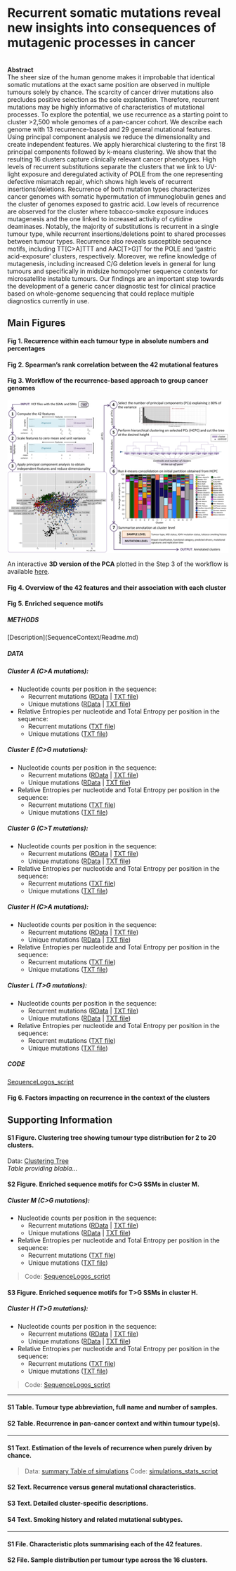 # Recurrent somatic mutations reveal new insights into consequences of mutagenic processes in cancer
<BR>
<B>Abstract</B><BR>
The sheer size of the human genome makes it improbable that identical somatic mutations at the exact same position are observed in multiple tumours solely by chance. The scarcity of cancer driver mutations also precludes positive selection as the sole explanation. Therefore, recurrent mutations may be highly informative of characteristics of mutational processes. To explore the potential, we use recurrence as a starting point to cluster >2,500 whole genomes of a pan-cancer cohort. We describe each genome with 13 recurrence-based and 29 general mutational features. Using principal component analysis we reduce the dimensionality and create independent features. We apply hierarchical clustering to the first 18 principal components followed by k-means clustering. We show that the resulting 16 clusters capture clinically relevant cancer phenotypes. High levels of recurrent substitutions separate the clusters that we link to UV-light exposure and deregulated activity of POLE from the one representing defective mismatch repair, which shows high levels of recurrent insertions/deletions. Recurrence of both mutation types characterizes cancer genomes with somatic hypermutation of immunoglobulin genes and the cluster of genomes exposed to gastric acid. Low levels of recurrence are observed for the cluster where tobacco-smoke exposure induces mutagenesis and the one linked to increased activity of cytidine deaminases. Notably, the majority of substitutions is recurrent in a single tumour type, while recurrent insertions/deletions point to shared processes between tumour types. Recurrence also reveals susceptible sequence motifs, including TT[C>A]TTT and AAC[T>G]T for the POLE and ‘gastric acid-exposure’ clusters, respectively. Moreover, we refine knowledge of mutagenesis, including increased C/G deletion levels in general for lung tumours and specifically in midsize homopolymer sequence contexts for microsatellite instable tumours. Our findings are an important step towards the development of a generic cancer diagnostic test for clinical practice based on whole-genome sequencing that could replace multiple diagnostics currently in use.



<h2>Main Figures</h2>

<h4>Fig 1. Recurrence within each tumour type in absolute numbers and percentages</h4>

<h4>Fig 2. Spearman’s rank correlation between the 42 mutational features</h4>

<h4>Fig 3. Workflow of the recurrence-based approach to group cancer genomes</h4>

![alt text](Clustering/Fig3.png)

<p>An interactive <strong>3D version of the PCA</strong> plotted in the Step 3 of the workflow is available <a href="https://plot.ly/~andieguez/1/#/">here</a>.</p>


<h4>Fig 4. Overview of the 42 features and their association with each cluster</h4>

<h4>Fig 5. Enriched sequence motifs</h4> 

<h5>METHODS</h5> 
[Description](SequenceContext/Readme.md)

<h5>DATA</h5> 

<h5>Cluster A (C>A mutations):</h5>

* Nucleotide counts per position in the sequence:<br> 
    * Recurrent mutations ([RData](SequenceContext/Data/Counts/SeqContext_counts_cluster_A_rec_C_A_21positions.RData) | [TXT file](SequenceContext/Data/Counts/SeqContext_counts_cluster_A_rec_C_A_21positions.txt))<br>
    * Unique mutations ([RData](SequenceContext/Data/Counts/SeqContext_counts_cluster_A_unique_C_A_21positions.RData) | [TXT file](SequenceContext/Data/Counts/SeqContext_counts_cluster_A_unique_C_A_21positions.txt))<br>
* Relative Entropies per nucleotide and Total Entropy per position in the sequence:<br>
    * Recurrent mutations ([TXT file](SequenceContext/Data/Entropies/SeqContext_RelativeEntropies_and_total_cluster_A_rec_C_A_21positions.txt))<br>
    * Unique mutations ([TXT file](SequenceContext/Data/Entropies/SeqContext_RelativeEntropies_and_total_cluster_A_unique_C_A_21positions.txt))<br>

<h5>Cluster E (C>G mutations):</h5>

* Nucleotide counts per position in the sequence:<br> 
    * Recurrent mutations ([RData](example_script.R) | [TXT file](example_script.R))<br>
    * Unique mutations ([RData](example_script.R) | [TXT file](example_script.R))<br>
* Relative Entropies per nucleotide and Total Entropy per position in the sequence:<br>
    * Recurrent mutations ([TXT file](example_script.R))<br>
    * Unique mutations ([TXT file](example_script.R))<br>
    
<h5>Cluster G (C>T mutations):</h5>

* Nucleotide counts per position in the sequence:<br> 
    * Recurrent mutations ([RData](example_script.R) | [TXT file](example_script.R))<br>
    * Unique mutations ([RData](example_script.R) | [TXT file](example_script.R))<br>
* Relative Entropies per nucleotide and Total Entropy per position in the sequence:<br>
    * Recurrent mutations ([TXT file](example_script.R))<br>
    * Unique mutations ([TXT file](example_script.R))<br>
    
<h5>Cluster H (C>A mutations):</h5>

* Nucleotide counts per position in the sequence:<br> 
    * Recurrent mutations ([RData](example_script.R) | [TXT file](example_script.R))<br>
    * Unique mutations ([RData](example_script.R) | [TXT file](example_script.R))<br>
* Relative Entropies per nucleotide and Total Entropy per position in the sequence:<br>
    * Recurrent mutations ([TXT file](example_script.R))<br>
    * Unique mutations ([TXT file](example_script.R))<br>

<h5>Cluster L (T>G mutations):</h5>

* Nucleotide counts per position in the sequence:<br> 
    * Recurrent mutations ([RData](example_script.R) | [TXT file](example_script.R))<br>
    * Unique mutations ([RData](example_script.R) | [TXT file](example_script.R))<br>
* Relative Entropies per nucleotide and Total Entropy per position in the sequence:<br>
    * Recurrent mutations ([TXT file](example_script.R))<br>
    * Unique mutations ([TXT file](example_script.R))<br>


<h5>CODE</h5> 

[SequenceLogos_script](example_script.R)


<h4>Fig 6. Factors impacting on recurrence in the context of the clusters</h4> 


<h2>Supporting Information</h2>

<h4>S1 Figure. Clustering tree showing tumour type distribution for 2 to 20 clusters.</h4>

Data: [Clustering Tree](example_script.R)<br>
*Table providing blabla...*


<h4>S2 Figure. Enriched sequence motifs for C>G SSMs in cluster M.</h4>

<h5>Cluster M (C>G mutations):</h5>

* Nucleotide counts per position in the sequence:<br> 
    * Recurrent mutations ([RData](example_script.R) | [TXT file](example_script.R))<br>
    * Unique mutations ([RData](example_script.R) | [TXT file](example_script.R))<br>
* Relative Entropies per nucleotide and Total Entropy per position in the sequence:<br>
    * Recurrent mutations ([TXT file](example_script.R))<br>
    * Unique mutations ([TXT file](example_script.R))<br>

>Code: [SequenceLogos_script](example_script.R)


<h4>S3 Figure. Enriched sequence motifs for T>G SSMs in cluster H.</h4>

<h5>Cluster H (T>G mutations):</h5>

* Nucleotide counts per position in the sequence:<br> 
    * Recurrent mutations ([RData](example_script.R) | [TXT file](example_script.R))<br>
    * Unique mutations ([RData](example_script.R) | [TXT file](example_script.R))<br>
* Relative Entropies per nucleotide and Total Entropy per position in the sequence:<br>
    * Recurrent mutations ([TXT file](example_script.R))<br>
    * Unique mutations ([TXT file](example_script.R))<br>

>Code: [SequenceLogos_script](example_script.R)

---

<h4>S1 Table. Tumour type abbreviation, full name and number of samples.</h4>

<h4>S2 Table. Recurrence in pan-cancer context and within tumour type(s).</h4>

---

<h4>S1 Text. Estimation of the levels of recurrence when purely driven by chance.</h4>

>Data: [summary Table of simulations](example_script.R)
>Code: [simulations_stats_script](example_script.R)

<h4>S2 Text. Recurrence versus general mutational characteristics.</h4>

<h4>S3 Text. Detailed cluster-specific descriptions.</h4>

<h4>S4 Text. Smoking history and related mutational subtypes.</h4>

---

<h4>S1 File. Characteristic plots summarising each of the 42 features.</h4>

<h4>S2 File. Sample distribution per tumour type across the 16 clusters.</h4>

